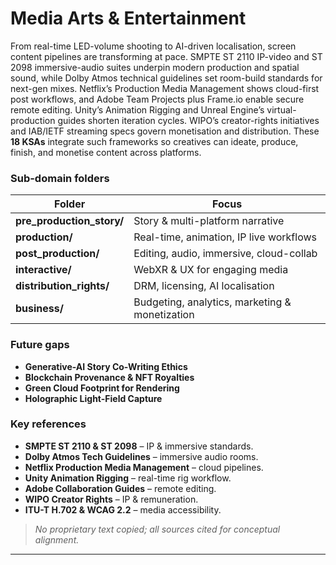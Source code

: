 Media Arts & Entertainment
=========================

From real-time LED-volume shooting to AI-driven localisation, screen content pipelines are transforming at pace. SMPTE ST 2110 IP-video and ST 2098 immersive-audio suites underpin modern production and spatial sound, while Dolby Atmos technical guidelines set room-build standards for next-gen mixes. Netflix’s Production Media Management shows cloud-first post workflows, and Adobe Team Projects plus Frame.io enable secure remote editing. Unity’s Animation Rigging and Unreal Engine’s virtual-production guides shorten iteration cycles. WIPO’s creator-rights initiatives and IAB/IETF streaming specs govern monetisation and distribution. These **18 KSAs** integrate such frameworks so creatives can ideate, produce, finish, and monetise content across platforms.

### Sub-domain folders
| Folder | Focus |
|--------|-------|
| **pre_production_story/** | Story & multi-platform narrative |
| **production/** | Real-time, animation, IP live workflows |
| **post_production/** | Editing, audio, immersive, cloud-collab |
| **interactive/** | WebXR & UX for engaging media |
| **distribution_rights/** | DRM, licensing, AI localisation |
| **business/** | Budgeting, analytics, marketing & monetization |

### Future gaps
* **Generative-AI Story Co-Writing Ethics**  
* **Blockchain Provenance & NFT Royalties**  
* **Green Cloud Footprint for Rendering**  
* **Holographic Light-Field Capture**

### Key references
- **SMPTE ST 2110 & ST 2098** – IP & immersive standards.   
- **Dolby Atmos Tech Guidelines** – immersive audio rooms.   
- **Netflix Production Media Management** – cloud pipelines.   
- **Unity Animation Rigging** – real-time rig workflow.   
- **Adobe Collaboration Guides** – remote editing.   
- **WIPO Creator Rights** – IP & remuneration.   
- **ITU-T H.702 & WCAG 2.2** – media accessibility.   

> *No proprietary text copied; all sources cited for conceptual alignment.*

---

